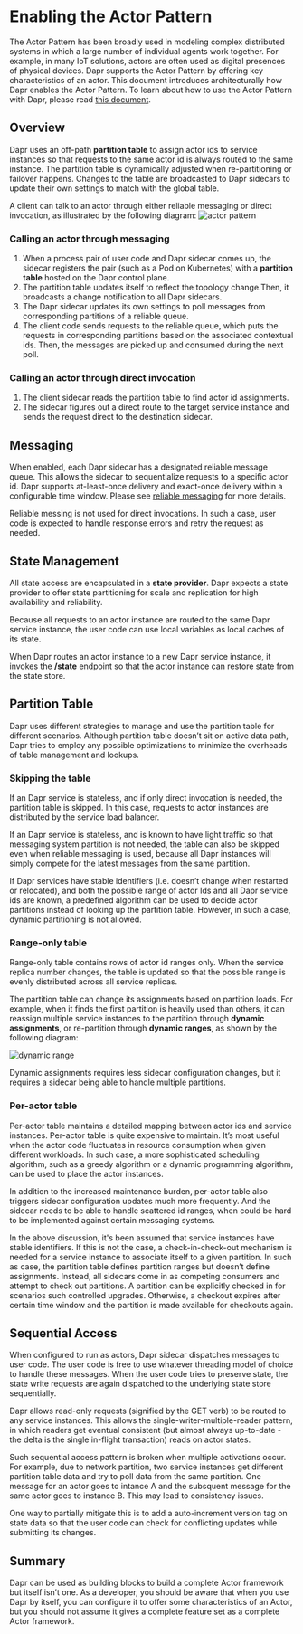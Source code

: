 # Enabling the Actor Pattern
The Actor Pattern has been broadly used in modeling complex distributed systems in which a large number of individual agents work together. For example, in many IoT solutions, actors are often used as digital presences of physical devices. Dapr supports the Actor Pattern by offering key characteristics of an actor. This document introduces architecturally how Dapr enables the Actor Pattern. To learn about how to use the Actor Pattern with Dapr, please read [this document](../concepts/actor/actor_pattern.md).

## Overview
Dapr uses an off-path **partition table** to assign actor ids to service instances so that requests to the same actor id is always routed to the same instance. The partition table is dynamically adjusted when re-partitioning or failover happens. Changes to the table are broadcasted to Dapr sidecars to update their own settings to match with the global table. 

A client can talk to an actor through either reliable messaging or direct invocation, as illustrated by the following diagram:
![actor pattern](../imgs/actor_pattern.png)

### Calling an actor through messaging
1. When a process pair of user code and Dapr sidecar comes up, the sidecar registers the pair (such as a Pod on Kubernetes) with a **partition table** hosted on the Dapr control plane.
2. The partition table updates itself to reflect the topology change.Then, it broadcasts a change notification to all Dapr sidecars.
3. The Dapr sidecar updates its own settings to poll messages from corresponding partitions of a reliable queue.
4. The client code sends requests to the reliable queue, which puts the requests in corresponding partitions based on the associated contextual ids. Then, the messages are picked up and consumed during the next poll.

### Calling an actor through direct invocation
1. The client sidecar reads the partition table to find actor id assignments.
2. The sidecar figures out a direct route to the target service instance and sends the request direct to the destination sidecar.

## Messaging

When enabled, each Dapr sidecar has a designated reliable message queue. This allows the sidecar to sequentialize requests to a specific actor id. Dapr supports at-least-once delivery and exact-once delivery within a configurable time window. Please see [reliable messaging](TBD) for more details.

Reliable messing is not used for direct invocations. In such a case, user code is expected to handle response errors and retry the request as needed.

## State Management

All state access are encapsulated in a **state provider**. Dapr expects a state provider to offer state partitioning for scale and replication for high availability and reliability. 

Because all requests to an actor instance are routed to the same Dapr service instance, the user code can use local variables as local caches of its state.

When Dapr routes an actor instance to a new Dapr service instance, it invokes the **/state** endpoint so that the actor instance can restore state from the state store.

## Partition Table

Dapr uses different strategies to manage and use the partition table for different scenarios. Although partition table doesn’t sit on active data path, Dapr tries to employ any possible optimizations to minimize the overheads of table management and lookups.

### Skipping the table

If an Dapr service is stateless, and if only direct invocation is needed, the partition table is skipped. In this case, requests to actor instances are distributed by the service load balancer.

If an Dapr service is stateless, and is known to have light traffic so that messaging system partition is not needed, the table can also be skipped even when reliable messaging is used, because all Dapr instances will simply compete for the latest messages from the same partition.

If Dapr services have stable identifiers (i.e. doesn’t change when restarted or relocated), and both the possible range of actor Ids and all Dapr service ids are known, a predefined algorithm can be used to decide actor partitions instead of looking up the partition table. However, in such a case, dynamic partitioning is not allowed.

### Range-only table

Range-only table contains rows of actor id ranges only. When the service replica number changes, the table is updated so that the possible range is evenly distributed across all service replicas.

The partition table can change its assignments based on partition loads. For example, when it finds the first partition is heavily used than others, it can reassign multiple service instances to the partition through **dynamic assignments**, or re-partition through **dynamic ranges**, as shown by the following diagram:

![dynamic range](../imgs/dynamic_range.png)

Dynamic assignments requires less sidecar configuration changes, but it requires a sidecar being able to handle multiple partitions. 

### Per-actor table

Per-actor table maintains a detailed mapping between actor ids and service instances. Per-actor table is quite expensive to maintain. It’s most useful when the actor code fluctuates in resource consumption when given different workloads. In such case, a more sophisticated scheduling algorithm, such as a greedy algorithm or a dynamic programming algorithm, can be used to place the actor instances. 

In addition to the increased maintenance burden, per-actor table also triggers sidecar configuration updates much more frequently. And the sidecar needs to be able to handle scattered id ranges, when could be hard to be implemented against certain messaging systems.

In the above discussion, it's been assumed that service instances have stable identifiers. If this is not the case, a check-in-check-out mechanism is needed for a service instance to associate itself to a given partition. In such as case, the partition table defines partition ranges but doesn’t define assignments. Instead, all sidecars come in as competing consumers and attempt to check out partitions. A partition can be explicitly checked in for scenarios such controlled upgrades. Otherwise, a checkout expires after certain time window and the partition is made available for checkouts again.

## Sequential Access

When configured to run as actors, Dapr sidecar dispatches messages to user code. The user code is free to use whatever threading model of choice to handle these messages. When the user code tries to preserve state, the state write requests are again dispatched to the underlying state store sequentially.

Dapr allows read-only requests (signified by the GET verb) to be routed to any service instances. This allows the single-writer-multiple-reader pattern, in which readers get eventual consistent (but almost always up-to-date - the delta is the single in-flight transaction) reads on actor states.

Such sequential access pattern is broken when multiple activations occur. For example, due to network partition, two service instances get different partition table data and try to poll data from the same partition. One message for an actor goes to intance A and the subsquent message for the same actor goes to instance B. This may lead to consistency issues. 

One way to partially mitigate this is to add a auto-increment version tag on state data so that the user code can check for conflicting updates while submitting its changes. 

## Summary

Dapr can be used as building blocks to build a complete Actor framework but itself isn’t one. As a developer, you should be aware that when you use Dapr by itself, you can configure it to offer some characteristics of an Actor, but you should not assume it gives a complete feature set as a complete Actor framework.